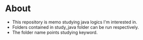 # About

- This repository is memo studying java logics I'm interested in.
- Folders contained in study_java folder can be run respectively.
- The folder name points studying keyword.
